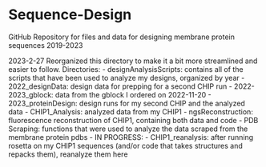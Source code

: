 # Sequence-Design
GitHub Repository for files and data for designing membrane protein sequences 2019-2023

2023-2-27
Reorganized this directory to make it a bit more streamlined and easier to follow. 
Directories:
    - designAnalysisScripts: contains all of the scripts that have been used to analyze my designs, organized by year
    - 2022_designData: design data for prepping for a second CHIP run
    - 2022-2023_gblock: data from the gblock I ordered on 2022-11-20
    - 2023_proteinDesign: design runs for my second CHIP and the analyzed data
    - CHIP1_Analysis: analyzed data from my CHIP1
    - ngsReconstruction: fluorescence reconstruction of CHIP1, containing both data and code
    - PDB Scraping: functions that were used to analyze the data scraped from the membrane protein pdbs
    - IN PROGRESS:
        - CHIP1_reanalysis: after running rosetta on my CHIP1 sequences (and/or code that takes structures and repacks them), reanalyze them here
